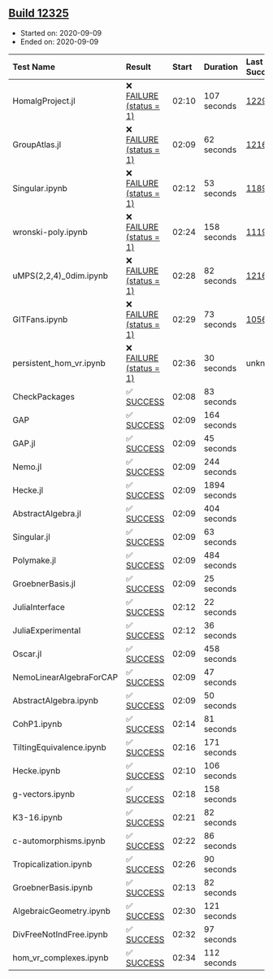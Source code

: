 ## [Build 12325](https://oscarci.mathematik.uni-kl.de/job/oscar/12325/)

* Started on: 2020-09-09
* Ended on: 2020-09-09

| Test Name    | Result | Start | Duration | Last Success | First Failure |
|:-------------|:-------|:------|:---------|:-------------|:--------------|
| HomalgProject.jl | ❌ [FAILURE (status = 1)](https://oscarci.mathematik.uni-kl.de/job/oscar/12325/artifact/logs/build-12325/HomalgProject.jl.log) | 02:10 | 107 seconds | [12292](https://oscarci.mathematik.uni-kl.de/job/oscar/12292/) | [12293](https://oscarci.mathematik.uni-kl.de/job/oscar/12293/) |
| GroupAtlas.jl | ❌ [FAILURE (status = 1)](https://oscarci.mathematik.uni-kl.de/job/oscar/12325/artifact/logs/build-12325/GroupAtlas.jl.log) | 02:09 | 62 seconds | [12167](https://oscarci.mathematik.uni-kl.de/job/oscar/12167/) | [12168](https://oscarci.mathematik.uni-kl.de/job/oscar/12168/) |
| Singular.ipynb | ❌ [FAILURE (status = 1)](https://oscarci.mathematik.uni-kl.de/job/oscar/12325/artifact/logs/build-12325/Singular.ipynb.log) | 02:12 | 53 seconds | [11893](https://oscarci.mathematik.uni-kl.de/job/oscar/11893/) | [11894](https://oscarci.mathematik.uni-kl.de/job/oscar/11894/) |
| wronski-poly.ipynb | ❌ [FAILURE (status = 1)](https://oscarci.mathematik.uni-kl.de/job/oscar/12325/artifact/logs/build-12325/wronski-poly.ipynb.log) | 02:24 | 158 seconds | [11192](https://oscarci.mathematik.uni-kl.de/job/oscar/11192/) | [11193](https://oscarci.mathematik.uni-kl.de/job/oscar/11193/) |
| uMPS(2,2,4)_0dim.ipynb | ❌ [FAILURE (status = 1)](https://oscarci.mathematik.uni-kl.de/job/oscar/12325/artifact/logs/build-12325/uMPS-2-2-4-_0dim.ipynb.log) | 02:28 | 82 seconds | [12167](https://oscarci.mathematik.uni-kl.de/job/oscar/12167/) | [12168](https://oscarci.mathematik.uni-kl.de/job/oscar/12168/) |
| GITFans.ipynb | ❌ [FAILURE (status = 1)](https://oscarci.mathematik.uni-kl.de/job/oscar/12325/artifact/logs/build-12325/GITFans.ipynb.log) | 02:29 | 73 seconds | [10566](https://oscarci.mathematik.uni-kl.de/job/oscar/10566/) | [10567](https://oscarci.mathematik.uni-kl.de/job/oscar/10567/) |
| persistent_hom_vr.ipynb | ❌ [FAILURE (status = 1)](https://oscarci.mathematik.uni-kl.de/job/oscar/12325/artifact/logs/build-12325/persistent_hom_vr.ipynb.log) | 02:36 | 30 seconds | unknown | unknown |
| CheckPackages | ✅ [SUCCESS](https://oscarci.mathematik.uni-kl.de/job/oscar/12325/artifact/logs/build-12325/CheckPackages.log) | 02:08 | 83 seconds |  |  |
| GAP | ✅ [SUCCESS](https://oscarci.mathematik.uni-kl.de/job/oscar/12325/artifact/logs/build-12325/GAP.log) | 02:09 | 164 seconds |  |  |
| GAP.jl | ✅ [SUCCESS](https://oscarci.mathematik.uni-kl.de/job/oscar/12325/artifact/logs/build-12325/GAP.jl.log) | 02:09 | 45 seconds |  |  |
| Nemo.jl | ✅ [SUCCESS](https://oscarci.mathematik.uni-kl.de/job/oscar/12325/artifact/logs/build-12325/Nemo.jl.log) | 02:09 | 244 seconds |  |  |
| Hecke.jl | ✅ [SUCCESS](https://oscarci.mathematik.uni-kl.de/job/oscar/12325/artifact/logs/build-12325/Hecke.jl.log) | 02:09 | 1894 seconds |  |  |
| AbstractAlgebra.jl | ✅ [SUCCESS](https://oscarci.mathematik.uni-kl.de/job/oscar/12325/artifact/logs/build-12325/AbstractAlgebra.jl.log) | 02:09 | 404 seconds |  |  |
| Singular.jl | ✅ [SUCCESS](https://oscarci.mathematik.uni-kl.de/job/oscar/12325/artifact/logs/build-12325/Singular.jl.log) | 02:09 | 63 seconds |  |  |
| Polymake.jl | ✅ [SUCCESS](https://oscarci.mathematik.uni-kl.de/job/oscar/12325/artifact/logs/build-12325/Polymake.jl.log) | 02:09 | 484 seconds |  |  |
| GroebnerBasis.jl | ✅ [SUCCESS](https://oscarci.mathematik.uni-kl.de/job/oscar/12325/artifact/logs/build-12325/GroebnerBasis.jl.log) | 02:09 | 25 seconds |  |  |
| JuliaInterface | ✅ [SUCCESS](https://oscarci.mathematik.uni-kl.de/job/oscar/12325/artifact/logs/build-12325/JuliaInterface.log) | 02:12 | 22 seconds |  |  |
| JuliaExperimental | ✅ [SUCCESS](https://oscarci.mathematik.uni-kl.de/job/oscar/12325/artifact/logs/build-12325/JuliaExperimental.log) | 02:12 | 36 seconds |  |  |
| Oscar.jl | ✅ [SUCCESS](https://oscarci.mathematik.uni-kl.de/job/oscar/12325/artifact/logs/build-12325/Oscar.jl.log) | 02:09 | 458 seconds |  |  |
| NemoLinearAlgebraForCAP | ✅ [SUCCESS](https://oscarci.mathematik.uni-kl.de/job/oscar/12325/artifact/logs/build-12325/NemoLinearAlgebraForCAP.log) | 02:09 | 47 seconds |  |  |
| AbstractAlgebra.ipynb | ✅ [SUCCESS](https://oscarci.mathematik.uni-kl.de/job/oscar/12325/artifact/logs/build-12325/AbstractAlgebra.ipynb.log) | 02:09 | 50 seconds |  |  |
| CohP1.ipynb | ✅ [SUCCESS](https://oscarci.mathematik.uni-kl.de/job/oscar/12325/artifact/logs/build-12325/CohP1.ipynb.log) | 02:14 | 81 seconds |  |  |
| TiltingEquivalence.ipynb | ✅ [SUCCESS](https://oscarci.mathematik.uni-kl.de/job/oscar/12325/artifact/logs/build-12325/TiltingEquivalence.ipynb.log) | 02:16 | 171 seconds |  |  |
| Hecke.ipynb | ✅ [SUCCESS](https://oscarci.mathematik.uni-kl.de/job/oscar/12325/artifact/logs/build-12325/Hecke.ipynb.log) | 02:10 | 106 seconds |  |  |
| g-vectors.ipynb | ✅ [SUCCESS](https://oscarci.mathematik.uni-kl.de/job/oscar/12325/artifact/logs/build-12325/g-vectors.ipynb.log) | 02:18 | 158 seconds |  |  |
| K3-16.ipynb | ✅ [SUCCESS](https://oscarci.mathematik.uni-kl.de/job/oscar/12325/artifact/logs/build-12325/K3-16.ipynb.log) | 02:21 | 82 seconds |  |  |
| c-automorphisms.ipynb | ✅ [SUCCESS](https://oscarci.mathematik.uni-kl.de/job/oscar/12325/artifact/logs/build-12325/c-automorphisms.ipynb.log) | 02:22 | 86 seconds |  |  |
| Tropicalization.ipynb | ✅ [SUCCESS](https://oscarci.mathematik.uni-kl.de/job/oscar/12325/artifact/logs/build-12325/Tropicalization.ipynb.log) | 02:26 | 90 seconds |  |  |
| GroebnerBasis.ipynb | ✅ [SUCCESS](https://oscarci.mathematik.uni-kl.de/job/oscar/12325/artifact/logs/build-12325/GroebnerBasis.ipynb.log) | 02:13 | 82 seconds |  |  |
| AlgebraicGeometry.ipynb | ✅ [SUCCESS](https://oscarci.mathematik.uni-kl.de/job/oscar/12325/artifact/logs/build-12325/AlgebraicGeometry.ipynb.log) | 02:30 | 121 seconds |  |  |
| DivFreeNotIndFree.ipynb | ✅ [SUCCESS](https://oscarci.mathematik.uni-kl.de/job/oscar/12325/artifact/logs/build-12325/DivFreeNotIndFree.ipynb.log) | 02:32 | 97 seconds |  |  |
| hom_vr_complexes.ipynb | ✅ [SUCCESS](https://oscarci.mathematik.uni-kl.de/job/oscar/12325/artifact/logs/build-12325/hom_vr_complexes.ipynb.log) | 02:34 | 112 seconds |  |  |
